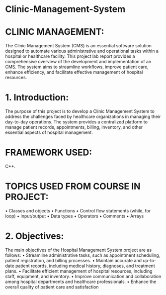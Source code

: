 # Clinic-Management-System
# CLINIC MANAGEMENT:
The Clinic Management System (CMS) is an essential software solution designed to automate various administrative and operational tasks within a hospital or healthcare facility. This project lab report provides a comprehensive overview of the development and implementation of an CMS. The system aims to streamline workflows, improve patient care, enhance efficiency, and facilitate effective management of hospital resources.
# 1.	Introduction:
The purpose of this project is to develop a Clinic Management System to address the challenges faced by healthcare organizations in managing their day-to-day operations. The system provides a centralized platform to manage patient records, appointments, billing, inventory, and other essential aspects of hospital management.

# FRAMEWORK USED:
C++.
# TOPICS USED FROM COURSE IN PROJECT:
•	Classes and objects 
•	Functions
•	Control flow statements (while, for loop) 
•	Input/output 
•	Data types 
•	Operators
•	Comments
•	Arrays

# 2. Objectives:
The main objectives of the Hospital Management System project are as follows:
•	Streamline administrative tasks, such as appointment scheduling, patient registration, and billing processes.
•	Maintain accurate and up-to-date patient records, including medical history, diagnoses, and treatment plans.
•	Facilitate efficient management of hospital resources, including staff, equipment, and inventory.
•	Improve communication and collaboration among hospital departments and healthcare professionals.
•	Enhance the overall quality of patient care and satisfaction
